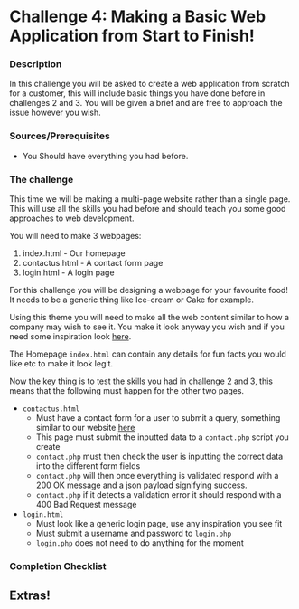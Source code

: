 # Challenge 4: Making a Basic Web Application from Start to Finish!

### Description
In this challenge you will be asked to create a web application from scratch for a customer, this will include basic things 
you have done before in challenges 2 and 3. You will be given a brief and are free to approach the issue however you wish.


### Sources/Prerequisites
- You Should have everything you had before.

### The challenge
This time we will be making a multi-page website rather than a single page. This will use all the skills you had before and should teach you some good approaches to web development.

You will need to make 3 webpages:
1. index.html - Our homepage
2. contactus.html - A contact form page
3. login.html - A login page 

For this challenge you will be designing a webpage for your favourite food! It needs to be a generic thing like Ice-cream or Cake for example.

Using this theme you will need to make all the web content similar to how a company may wish to see it. You make it look anyway you wish and if you need some inspiration look [here](https://websitesetup.org/website-layouts/).

The Homepage `index.html` can contain any details for fun facts you would like etc to make it look legit.

Now the key thing is to test the skills you had in challenge 2 and 3, this means that the following must happen for the other two pages.

- `contactus.html` 
  - Must have a contact form for a user to submit a query, something similar to our website [here](https://www.yourmeds.net/contact)
  - This page must submit the inputted data to a `contact.php` script you create
  - `contact.php` must then check the user is inputting the correct data into the different form fields
  - `contact.php` will then once everything is validated respond with a 200 OK message and a json payload signifying success.
  - `contact.php` if it detects a validation error it should respond with a 400 Bad Request message
- `login.html`
  - Must look like a generic login page, use any inspiration you see fit
  - Must submit a username and password to `login.php`
  - `login.php` does not need to do anything for the moment

### Completion Checklist


## Extras!
